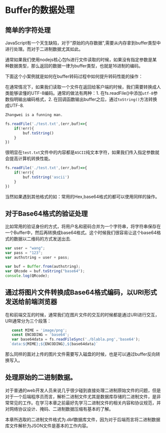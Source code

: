 # Buffer的数据处理

## 简单的字符处理

JavaScript有一个天生缺陷，对于"原始的内存数据",需要从内存拿到buffer类型中进行处理。而对于二进制数据尤其如此。

通常如果我们使用nodejs核心包fs进行文件读取的时候，如果没有指定参数是某种数据类型，那么返回的数据一律为buffer类型，也就是16进制的编码。

下面这个小案例就是如何在buffer转码过程中如何提升转码性能的操作：

在通常情况下，如果我们读取一个文件在返回给客户端的时候，我们需要转换成人类能够读懂的UTF-8编码。通常的做法有两种：1. 在fs.readFile()中添加`utf-8`参数指明输出编码格式，2. 在回调函数输出buffer之后，通过`toString()`方法转换成UTF-8.

```test.txt
Zhangwei is a funning man.
```

```javascript
fs.readFile('./test.txt',(err,buf)=>{
    if(!err){
        buf.toString()
    }
})
```

很明显在`test.txt`文件中的内容都是`ASCII`纯文本字符，如果我们传入指定参数就会提高计算机转换性能。

```javascript
fs.readFile('./test.txt',(err,buf)=>{
    if(!err){
        buf.toString('ascii')
    }
})
```

当然如果遇到其他格式的如：常用的Hex,base64格式的都可以使用同样的操作。

## 对于Base64格式的验证处理

比如常用的验证身份的方式，将用户名和密码合并为一个字符串，将字符串保存在一个Buffer中，然后再转换成base64格式。这个时候我们很容易让这个base64格式的数据以二维码的方式发送出去.

```javascript
var user = "wang";
var pass = "123";
var authstring = user + pass;

var buf = Buffer.from(authstring);
var QRcode = buf.toString("base64");
console.log(QRcode);
```

## 通过将图片文件转换成Base64格式编码，以URI形式发送给前端浏览器

在和前端交互的时候，通常我们在图片文件的交互的时候都是通过URI进行交互，URI通常分为三个段落：

```js
   const MIME = 'image/png';
   const ENCODING = 'base64';
   var base64data = fs.readFileSync('./blabla.png','base64');
  `data:${MIME};${ENCODING},${base64data}`
```

那么同样的面对上传的图片文件需要写入磁盘的时候，也是可以通过buffer反向转换写入。

## 处理原始的二进制数据。

对于普通的web开发人员来说几乎很少碰到直接处理二进制原始文件的问题，但是对于一个后端程序员而言，解析二进制文件尤其是数据库存储的二进制文件，是非常常见的工作。在学习本章之前最好先学习二进制文件的相关内容和协议规范，并对网络协议设计、掩码、二进制数据压缩有基本的了解。

本章所选取的二进制文件格式为.dbf数据库文件，因为对于后端而言将二进制数据库文件解析为JSON文件是基本的工作内容。